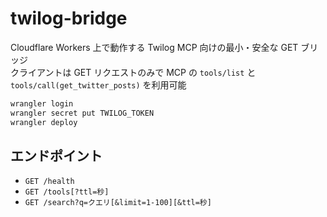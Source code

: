 # twilog-bridge

Cloudflare Workers 上で動作する Twilog MCP 向けの最小・安全な GET ブリッジ  
クライアントは GET リクエストのみで MCP の `tools/list` と `tools/call(get_twitter_posts)` を利用可能  

```bash
wrangler login
wrangler secret put TWILOG_TOKEN
wrangler deploy
```

## エンドポイント
- `GET /health`  
- `GET /tools[?ttl=秒]`  
- `GET /search?q=クエリ[&limit=1-100][&ttl=秒]`  
